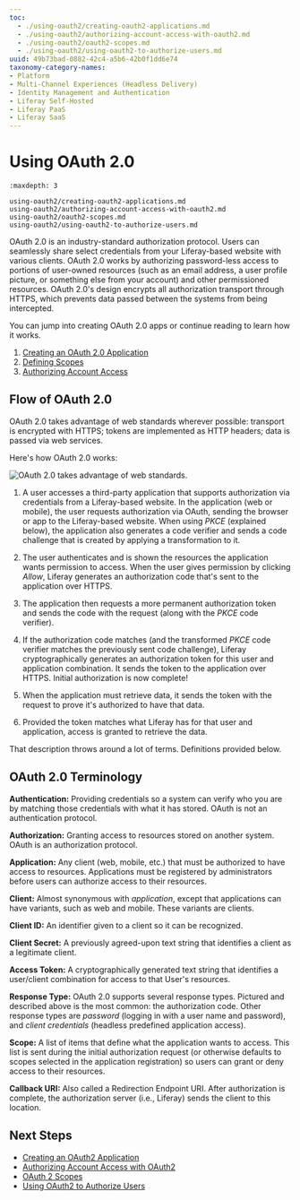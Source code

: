 ```yaml
---
toc:
  - ./using-oauth2/creating-oauth2-applications.md
  - ./using-oauth2/authorizing-account-access-with-oauth2.md
  - ./using-oauth2/oauth2-scopes.md
  - ./using-oauth2/using-oauth2-to-authorize-users.md
uuid: 49b73bad-0882-42c4-a5b6-42b0f1dd6e74
taxonomy-category-names:
- Platform
- Multi-Channel Experiences (Headless Delivery)
- Identity Management and Authentication
- Liferay Self-Hosted
- Liferay PaaS
- Liferay SaaS
---
```

# Using OAuth 2.0

```{toctree}
:maxdepth: 3

using-oauth2/creating-oauth2-applications.md
using-oauth2/authorizing-account-access-with-oauth2.md
using-oauth2/oauth2-scopes.md
using-oauth2/using-oauth2-to-authorize-users.md
```

OAuth 2.0 is an industry-standard authorization protocol. Users can seamlessly share select credentials from your Liferay-based website with various clients. OAuth 2.0 works by authorizing password-less access to portions of user-owned resources (such as an email address, a user profile picture, or something else from your account) and other permissioned resources. OAuth 2.0's design encrypts all authorization transport through HTTPS, which prevents data passed between the systems from being intercepted.

You can jump into creating OAuth 2.0 apps or continue reading to learn how it works.

1. [Creating an OAuth 2.0 Application](./using-oauth2/creating-oauth2-applications.md)
1. [Defining Scopes](./using-oauth2/oauth2-scopes.md)
1. [Authorizing Account Access](./using-oauth2/authorizing-account-access-with-oauth2.md)

## Flow of OAuth 2.0

OAuth 2.0 takes advantage of web standards wherever possible: transport is encrypted with HTTPS; tokens are implemented as HTTP headers; data is passed via web services.

Here's how OAuth 2.0 works:

![OAuth 2.0 takes advantage of web standards.](./using-oauth2/images/01.png)

1. A user accesses a third-party application that supports authorization via credentials from a Liferay-based website. In the application (web or mobile), the user requests authorization via OAuth, sending the browser or app to the Liferay-based website. When using _PKCE_ (explained below), the application also generates a code verifier and sends a code challenge that is created by applying a transformation to it.

1. The user authenticates and is shown the resources the application wants permission to access. When the user gives permission by clicking *Allow*, Liferay generates an authorization code that's sent to the application over HTTPS.

1. The application then requests a more permanent authorization token and sends the code with the request (along with the _PKCE_ code verifier).

1. If the authorization code matches (and the transformed _PKCE_ code verifier matches the previously sent code challenge), Liferay cryptographically generates an authorization token for this user and application combination. It sends the token to the application over HTTPS. Initial authorization is now complete!

1. When the application must retrieve data, it sends the token with the request to prove it's authorized to have that data.

1. Provided the token matches what Liferay has for that user and application, access is granted to retrieve the data.

That description throws around a lot of terms. Definitions provided below.

## OAuth 2.0 Terminology

**Authentication:** Providing credentials so a system can verify who you are by matching those credentials with what it has stored. OAuth is not an authentication protocol.

**Authorization:** Granting access to resources stored on another system. OAuth is an authorization protocol.

**Application:** Any client (web, mobile, etc.) that must be authorized to have access to resources. Applications must be registered by administrators before users can authorize access to their resources.

**Client:** Almost synonymous with *application*, except that applications can have variants, such as web and mobile. These variants are clients.

**Client ID:** An identifier given to a client so it can be recognized.

**Client Secret:** A previously agreed-upon text string that identifies a client as a legitimate client.

**Access Token:** A cryptographically generated text string that identifies a user/client combination for access to that User's resources.

**Response Type:** OAuth 2.0 supports several response types. Pictured and described above is the most common: the authorization code. Other response types are *password* (logging in with a user name and password), and *client credentials* (headless predefined application access).

**Scope:** A list of items that define what the application wants to access. This list is sent during the initial authorization request (or otherwise defaults to scopes selected in the application registration) so users can grant or deny access to their resources.

**Callback URI:** Also called a Redirection Endpoint URI. After authorization is complete, the authorization server (i.e., Liferay) sends the client to this location.

## Next Steps

* [Creating an OAuth2 Application](./using-oauth2/creating-oauth2-applications.md)
* [Authorizing Account Access with OAuth2](./using-oauth2/authorizing-account-access-with-oauth2.md)
* [OAuth 2 Scopes](./using-oauth2/oauth2-scopes.md)
* [Using OAuth2 to Authorize Users](./using-oauth2/using-oauth2-to-authorize-users.md)
